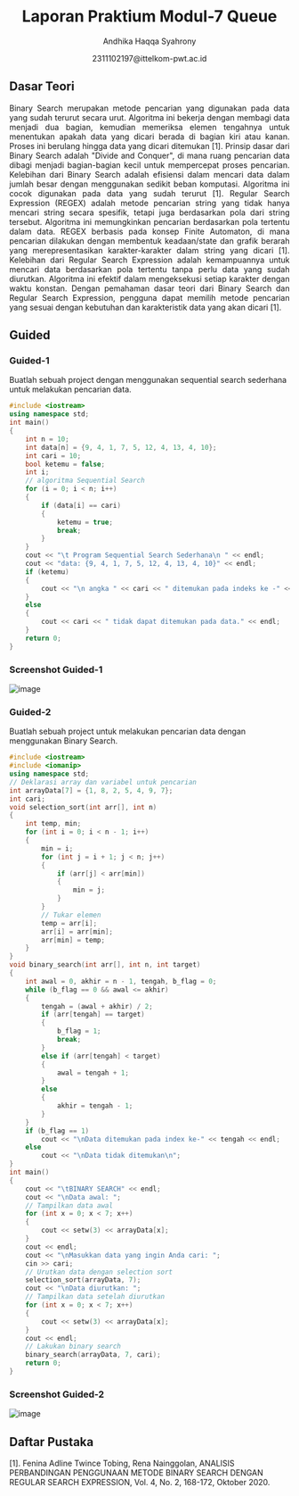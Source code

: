 # <h1 align="center"> Laporan Praktium Modul-7 Queue </h1>
<p align="center"> Andhika Haqqa Syahrony <p>
<p align="center"> 2311102197@ittelkom-pwt.ac.id</p>

## Dasar Teori
<p align = "justify">    
Binary Search merupakan metode pencarian yang digunakan pada data yang sudah terurut secara urut. Algoritma ini bekerja dengan membagi data menjadi dua bagian, kemudian memeriksa elemen tengahnya untuk menentukan apakah data yang dicari berada di bagian kiri atau kanan. Proses ini berulang hingga data yang dicari ditemukan [1]. Prinsip dasar dari Binary Search adalah "Divide and Conquer", di mana ruang pencarian data dibagi menjadi bagian-bagian kecil untuk mempercepat proses pencarian. Kelebihan dari Binary Search adalah efisiensi dalam mencari data dalam jumlah besar dengan menggunakan sedikit beban komputasi. Algoritma ini cocok digunakan pada data yang sudah terurut [1].
Regular Search Expression (REGEX) adalah metode pencarian string yang tidak hanya mencari string secara spesifik, tetapi juga berdasarkan pola dari string tersebut. Algoritma ini memungkinkan pencarian berdasarkan pola tertentu dalam data. REGEX berbasis pada konsep Finite Automaton, di mana pencarian dilakukan dengan membentuk keadaan/state dan grafik berarah yang merepresentasikan karakter-karakter dalam string yang dicari [1]. Kelebihan dari Regular Search Expression adalah kemampuannya untuk mencari data berdasarkan pola tertentu tanpa perlu data yang sudah diurutkan. Algoritma ini efektif dalam mengeksekusi setiap karakter dengan waktu konstan. Dengan pemahaman dasar teori dari Binary Search dan Regular Search Expression, pengguna dapat memilih metode pencarian yang sesuai dengan kebutuhan dan karakteristik data yang akan dicari [1].
</p>

## Guided

### Guided-1
Buatlah sebuah project dengan menggunakan sequential search sederhana untuk melakukan pencarian data.

```C++
#include <iostream>
using namespace std;
int main()
{
    int n = 10;
    int data[n] = {9, 4, 1, 7, 5, 12, 4, 13, 4, 10};
    int cari = 10;
    bool ketemu = false;
    int i;
    // algoritma Sequential Search
    for (i = 0; i < n; i++)
    {
        if (data[i] == cari)
        {
            ketemu = true;
            break;
        }
    }
    cout << "\t Program Sequential Search Sederhana\n " << endl;
    cout << "data: {9, 4, 1, 7, 5, 12, 4, 13, 4, 10}" << endl;
    if (ketemu)
    {
        cout << "\n angka " << cari << " ditemukan pada indeks ke -" << i << endl;
    }
    else
    {
        cout << cari << " tidak dapat ditemukan pada data." << endl;
    }
    return 0;
}
```
### Screenshot Guided-1

![image](https://github.com/KotaNamaki/Structure-Data-Assignment/assets/125143781/61eb46ac-2baf-4614-8084-fe97c095b370)

### Guided-2
Buatlah sebuah project untuk melakukan pencarian data dengan menggunakan Binary Search.

```C++
#include <iostream>
#include <iomanip>
using namespace std;
// Deklarasi array dan variabel untuk pencarian
int arrayData[7] = {1, 8, 2, 5, 4, 9, 7};
int cari;
void selection_sort(int arr[], int n)
{
    int temp, min;
    for (int i = 0; i < n - 1; i++)
    {
        min = i;
        for (int j = i + 1; j < n; j++)
        {
            if (arr[j] < arr[min])
            {
                min = j;
            }
        }
        // Tukar elemen
        temp = arr[i];
        arr[i] = arr[min];
        arr[min] = temp;
    }
}
void binary_search(int arr[], int n, int target)
{
    int awal = 0, akhir = n - 1, tengah, b_flag = 0;
    while (b_flag == 0 && awal <= akhir)
    {
        tengah = (awal + akhir) / 2;
        if (arr[tengah] == target)
        {
            b_flag = 1;
            break;
        }
        else if (arr[tengah] < target)
        {
            awal = tengah + 1;
        }
        else
        {
            akhir = tengah - 1;
        }
    }
    if (b_flag == 1)
        cout << "\nData ditemukan pada index ke-" << tengah << endl;
    else
        cout << "\nData tidak ditemukan\n";
}
int main()
{
    cout << "\tBINARY SEARCH" << endl;
    cout << "\nData awal: ";
    // Tampilkan data awal
    for (int x = 0; x < 7; x++)
    {
        cout << setw(3) << arrayData[x];
    }
    cout << endl;
    cout << "\nMasukkan data yang ingin Anda cari: ";
    cin >> cari;
    // Urutkan data dengan selection sort
    selection_sort(arrayData, 7);
    cout << "\nData diurutkan: ";
    // Tampilkan data setelah diurutkan
    for (int x = 0; x < 7; x++)
    {
        cout << setw(3) << arrayData[x];
    }
    cout << endl;
    // Lakukan binary search
    binary_search(arrayData, 7, cari);
    return 0;
}
```

### Screenshot Guided-2

![image](https://github.com/KotaNamaki/Structure-Data-Assignment/assets/125143781/84bbde1b-e87c-40c2-9261-3418fb786584)



## Daftar Pustaka
[1]. Fenina Adline Twince Tobing, Rena Nainggolan, ANALISIS PERBANDINGAN PENGGUNAAN METODE BINARY SEARCH DENGAN REGULAR SEARCH EXPRESSION, Vol. 4, No. 2, 168-172, Oktober 2020.
